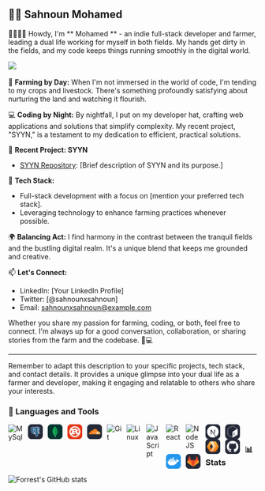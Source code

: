 <h2> 🏄‍♂️ Sahnoun Mohamed </h2>

👨‍🌾👨‍💻 Howdy, I'm ** Mohamed **  - an indie full-stack developer and farmer, leading a dual life working for myself in both fields. My hands get dirty in the fields, and my code keeps things running smoothly in the digital world.



<img src="https://dr.savee-cdn.com/things/6/4/cc011354d5a3747868d81c.png" /> 

🌱 **Farming by Day:**
When I'm not immersed in the world of code, I'm tending to my crops and livestock. There's something profoundly satisfying about nurturing the land and watching it flourish.

💻 **Coding by Night:**
By nightfall, I put on my developer hat, crafting web applications and solutions that simplify complexity. My recent project, "SYYN," is a testament to my dedication to efficient, practical solutions.

🚀 **Recent Project: SYYN**
- [SYYN Repository](link-to-your-SYYN-repo): [Brief description of SYYN and its purpose.]

💼 **Tech Stack:**
- Full-stack development with a focus on [mention your preferred tech stack].
- Leveraging technology to enhance farming practices whenever possible.

🌍 **Balancing Act:**
I find harmony in the contrast between the tranquil fields and the bustling digital realm. It's a unique blend that keeps me grounded and creative.

📫 **Let's Connect:**
- LinkedIn: [Your LinkedIn Profile]
- Twitter: [@sahnounxsahnoun]
- Email: sahnounxsahnoun@example.com

Whether you share my passion for farming, coding, or both, feel free to connect. I'm always up for a good conversation, collaboration, or sharing stories from the farm and the codebase. 🌾💻

---

Remember to adapt this description to your specific projects, tech stack, and contact details. It provides a unique glimpse into your dual life as a farmer and developer, making it engaging and relatable to others who share your interests.
### 🧰 Languages and Tools
<img align="left" alt="MySql" width="30px" style="padding-right:10px;" src="https://user-images.githubusercontent.com/25181517/183896128-ec99105a-ec1a-4d85-b08b-1aa1620b2046.png" />
<img align="left" alt="PostgresQL" width="30px" style="padding-right:10px;" src="https://github.com/tandpfun/skill-icons/blob/main/icons/PostgreSQL-Dark.svg" />
<img align="left" alt="MongoDB" width="30px" style="padding-right:10px;" src="https://github.com/tandpfun/skill-icons/blob/main/icons/MongoDB.svg" />
<img align="left" alt="MongoDB" width="30px" style="padding-right:10px;" src="https://github.com/tandpfun/skill-icons/blob/main/icons/Rust.svg" />
<img align="left" alt="MongoDB" width="30px" style="padding-right:10px;" src="https://github.com/tandpfun/skill-icons/blob/main/icons/Cloudflare-Dark.svg" />
<img align="left" alt="Git" width="30px" style="padding-right:10px;" src="https://cdn.jsdelivr.net/gh/devicons/devicon/icons/git/git-original.svg" />
<img align="left" alt="Linux" width="30px" style="padding-right:10px;" src="https://cdn.jsdelivr.net/gh/devicons/devicon/icons/linux/linux-original.svg" />
<img align="left" alt="JavaScript" width="30px" style="padding-right:10px;" src="https://cdn.jsdelivr.net/gh/devicons/devicon/icons/javascript/javascript-plain.svg" />
<img align="left" alt="React" width="30px" style="padding-right:10px;" src="https://cdn.jsdelivr.net/gh/devicons/devicon/icons/react/react-original.svg" />
<img align="left" alt="NodeJS" width="30px" style="padding-right:10px;" src="https://cdn.jsdelivr.net/gh/devicons/devicon/icons/nodejs/nodejs-original.svg" />
<img align="left" alt="NextJs" width="30px" style="padding-right:10px;" src="https://github.com/tandpfun/skill-icons/blob/main/icons/NextJS-Dark.svg" />
<img align="left" alt="Bash" width="30px" style="padding-right:10px;" src="https://github.com/tandpfun/skill-icons/blob/main/icons/Bash-Dark.svg" />
<img align="left" alt="Workers" width="30px" style="padding-right:10px;" src="https://github.com/tandpfun/skill-icons/blob/main/icons/Workers-Dark.svg" />
<img align="left" alt="GitHub" width="30px" style="padding-right:10px;" src="https://github.com/tandpfun/skill-icons/blob/main/icons/Github-Dark.svg" />
<img align="left" alt="Docker" width="30px" style="padding-right:10px;" src="https://github.com/tandpfun/skill-icons/blob/main/icons/Docker.svg" />
<img align="left" alt="GitLab" width="30px" style="padding-right:10px;" src="https://github.com/tandpfun/skill-icons/blob/main/icons/GitLab-Dark.svg" />

<br />

### 📊 Stats
![Forrest's GitHub stats](https://github-readme-stats.vercel.app/api?username=sahnoun99&show_icons=true&theme=gruvbox)


<!-- ![GitHub Streak](https://streak-stats.demolab.com?user=ForrestKnight&theme=gruvbox&border_radius=4.5) -->

[website]: https://fkcodes.com
[youtube]: https://youtube.com/fknight

